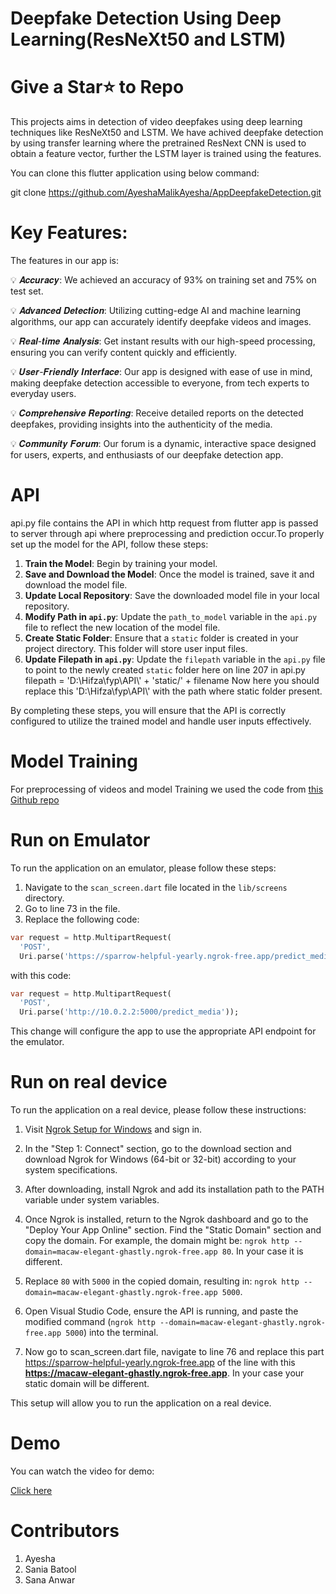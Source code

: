 # Deepfake Detection Using Deep Learning(ResNeXt50 and LSTM)

# Give a Star⭐ to Repo

This projects aims in detection of video deepfakes using deep learning techniques like ResNeXt50 and LSTM. We have achived deepfake detection by using transfer learning where the pretrained ResNext CNN is used to obtain a feature vector, further the LSTM layer is trained using the features.

You can clone this flutter application using below command:

git clone https://github.com/AyeshaMalikAyesha/AppDeepfakeDetection.git

# Key Features:

The features in our app is:

💡 𝑨𝒄𝒄𝒖𝒓𝒂𝒄𝒚: We achieved an accuracy of 93% on training set and 75% on test set.

💡 𝑨𝒅𝒗𝒂𝒏𝒄𝒆𝒅 𝑫𝒆𝒕𝒆𝒄𝒕𝒊𝒐𝒏: Utilizing cutting-edge AI and machine learning algorithms, our app can accurately identify deepfake videos 
   and images.
   
💡 𝑹𝒆𝒂𝒍-𝒕𝒊𝒎𝒆 𝑨𝒏𝒂𝒍𝒚𝒔𝒊𝒔: Get instant results with our high-speed processing, ensuring you can verify content quickly and efficiently.

💡 𝑼𝒔𝒆𝒓-𝑭𝒓𝒊𝒆𝒏𝒅𝒍𝒚 𝑰𝒏𝒕𝒆𝒓𝒇𝒂𝒄𝒆: Our app is designed with ease of use in mind, making deepfake detection accessible to everyone, from tech experts to everyday users.

💡 𝑪𝒐𝒎𝒑𝒓𝒆𝒉𝒆𝒏𝒔𝒊𝒗𝒆 𝑹𝒆𝒑𝒐𝒓𝒕𝒊𝒏𝒈: Receive detailed reports on the detected deepfakes, providing insights into the authenticity of the media.

💡 𝑪𝒐𝒎𝒎𝒖𝒏𝒊𝒕𝒚 𝑭𝒐𝒓𝒖𝒎: Our forum is a dynamic, interactive space designed for users, experts, and enthusiasts of our deepfake detection app.

# API

api.py file contains the API in which http request from flutter app is passed to server through api where preprocessing and prediction occur.To properly set up the model for the API, follow these steps:

1. **Train the Model**: Begin by training your model.
2. **Save and Download the Model**: Once the model is trained, save it and download the model file.
3. **Update Local Repository**: Save the downloaded model file in your local repository.
4. **Modify Path in `api.py`**: Update the `path_to_model` variable in the `api.py` file to reflect the new location of the model file.
5. **Create Static Folder**: Ensure that a `static` folder is created in your project directory. This folder will store user input files.
6. **Update Filepath in `api.py`**: Update the `filepath` variable in the `api.py` file to point to the newly created `static` folder here on line 207 in api.py filepath = 'D:\\Hifza\\fyp\\API\\' + 'static/' + filename  Now here you should replace  this 'D:\\Hifza\\fyp\\API\\' with the path where static folder present.

By completing these steps, you will ensure that the API is correctly configured to utilize the trained model and handle user inputs effectively.

# Model Training

For preprocessing of videos and model Training we used the code from <a href='https://github.com/abhijitjadhav1998/Deepfake_detection_using_deep_learning'>this Github repo</a>

# Run on Emulator

To run the application on an emulator, please follow these steps:

1. Navigate to the `scan_screen.dart` file located in the `lib/screens` directory.
2. Go to line 73 in the file.
3. Replace the following code:

```dart
var request = http.MultipartRequest(
  'POST',
  Uri.parse('https://sparrow-helpful-yearly.ngrok-free.app/predict_media'));
```

with this code:

```dart
var request = http.MultipartRequest(
  'POST', 
  Uri.parse('http://10.0.2.2:5000/predict_media'));
```

This change will configure the app to use the appropriate API endpoint for the emulator.


# Run on real device

To run the application on a real device, please follow these instructions:

1. Visit [Ngrok Setup for Windows](https://dashboard.ngrok.com/get-started/setup/windows) and sign in.

2. In the "Step 1: Connect" section, go to the download section and download Ngrok for Windows (64-bit or 32-bit) according to your system specifications.

3. After downloading, install Ngrok and add its installation path to the PATH variable under system variables.

4. Once Ngrok is installed, return to the Ngrok dashboard and go to the "Deploy Your App Online" section. Find the "Static Domain" section and copy the domain. For example, the domain might be: `ngrok http --domain=macaw-elegant-ghastly.ngrok-free.app 80`. In your case it is different.

5. Replace `80` with `5000` in the copied domain, resulting in: `ngrok http --domain=macaw-elegant-ghastly.ngrok-free.app 5000`.

6. Open Visual Studio Code, ensure the API is running, and paste the modified command (`ngrok http --domain=macaw-elegant-ghastly.ngrok-free.app 5000`) into the terminal.

7. Now go to scan_screen.dart file, navigate to line 76 and replace this part https://sparrow-helpful-yearly.ngrok-free.app of the line with this **https://macaw-elegant-ghastly.ngrok-free.app**. In your case your static domain will be different.

This setup will allow you to run the application on a real device.

# Demo

You can watch the video for demo:

<a href='https://www.linkedin.com/posts/ayesha76_deepfakedetection-ai-machinelearning-activity-7199006954034233344-9TdQ?utm_source=share&utm_medium=member_desktop'>Click here</a>

# Contributors

1. Ayesha
2. Sania Batool
3. Sana Anwar


